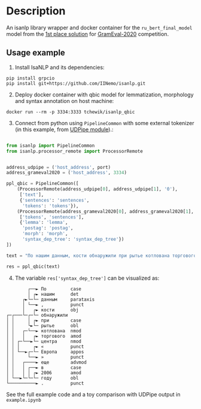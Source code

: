 # Description

An isanlp library wrapper and docker container for the `ru_bert_final_model` model from the [1st place solution](https://github.com/DanAnastasyev/GramEval2020) for [GramEval-2020](https://github.com/dialogue-evaluation/GramEval2020) competition.

## Usage example

1. Install IsaNLP and its dependencies:
```
pip install grpcio
pip install git+https://github.com/IINemo/isanlp.git
```  

2. Deploy docker container with qbic model for lemmatization, morphology and syntax annotation on host machine:  
```
docker run --rm -p 3334:3333 tchewik/isanlp_qbic
```  

3. Connect from python using `PipelineCommon` with some external tokenizer (in this example, from [UDPipe module](https://github.com/IINemo/isanlp_udpipe)).:  
```python  

from isanlp import PipelineCommon
from isanlp.processor_remote import ProcessorRemote


address_udpipe = ('host_address', port)
address_grameval2020 = ('host_address', 3334)

ppl_qbic = PipelineCommon([
    (ProcessorRemote(address_udpipe[0], address_udpipe[1], '0'),
     ['text'],
     {'sentences': 'sentences',
      'tokens': 'tokens'}),
    (ProcessorRemote(address_grameval2020[0], address_grameval2020[1], '0'),
     ['tokens', 'sentences'],
     {'lemma': 'lemma',
      'postag': 'postag',
      'morph': 'morph',
      'syntax_dep_tree': 'syntax_dep_tree'})
])

text = "По нашим данным, кости обнаружили при рытье котлована торгового центра «Европа» еще в 2006 году."

res = ppl_qbic(text)
```   

4. The variable `res['syntax_dep_tree']` can be visualized as:  

```
        ┌──► По         case
        │ ┌► нашим      det
      ┌►└─└─ данным     parataxis
      │ └──► ,          punct
      │   ┌► кости      obj
┌─┌───└─┌─└─ обнаружили 
│ │     │ ┌► при        case
│ │     └►└─ рытье      obl
│ │   ┌─└──► котлована  nmod
│ │   │   ┌► торгового  amod
│ │ ┌─└──►└─ центра     nmod
│ │ │     ┌► «          punct
│ │ └──►┌─└─ Европа     appos
│ │     └──► »          punct
│ │   ┌────► еще        advmod
│ │   │ ┌──► в          case
│ │   │ │ ┌► 2006       amod
│ └──►└─└─└─ году       obl
└──────────► .          punct
```

See the full example code and a toy comparison with UDPipe output in ``example.ipynb``